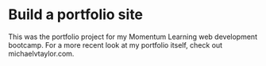 # Build a portfolio site

This was the portfolio project for my Momentum Learning web development bootcamp. For a more recent look at my portfolio itself, check out michaelvtaylor.com.
